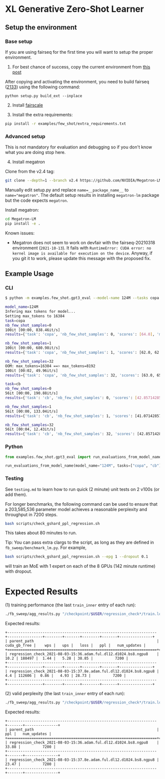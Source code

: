 # XL Generative Zero-Shot Learner

## Setup the environment

### Base setup
If you are using fairseq for the first time you will want to setup the proper environment. 

1. For best chance of success, copy the current environment from [this post](https://fb.workplace.com/groups/fairseq/permalink/262715387865587/)

After copying and activating the environment, you need to build fairseq ([2133](https://github.com/pytorch/fairseq/issues/2133#issuecomment-628923011)) using the following command:
```
python setup.py build_ext --inplace
```

2. Install [fairscale](https://github.com/facebookresearch/fairscale)

3. Install the extra requirements:
```bash
pip install -r examples/few_shot/extra_requirements.txt
```

### Advanced setup
This is not mandatory for evaluation and debugging so if you don't know what you are doing stop here. 

4. Install megatron

Clone from the v2.4 tag:
```bash 
git clone --depth=1 --branch v2.4 https://github.com/NVIDIA/Megatron-LM.git
```

Manually edit setup.py and replace `name=__package_name__` to `name="megatron"`. The default setup results in installing `megatron-lm` package but the code expects `megatron`.

Install megatron:
```bash
cd Megatron-LM
pip install -e .
```

Known issues: 
- Megatron does not seem to work on devfair with the fairseq-20210318 environment (`2021-10-13`). It fails with `RuntimeError: CUDA error: no kernel image is available for execution on the device`. Anyway, if you git it to work, please update this message with the proposed fix. 


## Example Usage
### CLI
```bash
$ python -m examples.few_shot.gpt3_eval --model-name 124M --tasks copa cb --nb-few-shot-samples-values 0 1 32 --num-trials 5 --train-sep "\n"

model_name=124M
Infering max tokens for model...
Setting max_tokens to 16384
task=copa
nb_few_shot_samples=0
100it [00:00, 838.46it/s]
results={'task': 'copa', 'nb_few_shot_samples': 0, 'scores': [64.0], 'mean': 64.0, 'std': 0.0, 'mean_confidence_interval': nan}

nb_few_shot_samples=1
100it [00:00, 680.98it/s]
results={'task': 'copa', 'nb_few_shot_samples': 1, 'scores': [62.0, 62.0, 65.0, 62.0, 60.0], 'mean': 62.2, 'std': 1.5999999999999999, 'mean_confidence_interval': 2.2211560841582387}

nb_few_shot_samples=32
OOM: max_tokens=16384 ==> max_tokens=8192
100it [00:02, 49.96it/s]
results={'task': 'copa', 'nb_few_shot_samples': 32, 'scores': [63.0, 65.0, 63.0, 64.0, 60.0], 'mean': 63.0, 'std': 1.6733200530681511, 'mean_confidence_interval': 2.3229406353851942}

task=cb
nb_few_shot_samples=0
56it [00:00, 190.88it/s]
results={'task': 'cb', 'nb_few_shot_samples': 0, 'scores': [42.857142857142854], 'mean': 42.857142857142854, 'std': 0.0, 'mean_confidence_interval': nan}

nb_few_shot_samples=1
56it [00:00, 133.04it/s]
results={'task': 'cb', 'nb_few_shot_samples': 1, 'scores': [41.07142857142857, 17.857142857142858, 41.07142857142857, 41.07142857142857, 12.5], 'mean': 30.71428571428571, 'std': 12.797480619406368, 'mean_confidence_interval': 17.76575121230725}

nb_few_shot_samples=32
56it [00:04, 12.43it/s]
results={'task': 'cb', 'nb_few_shot_samples': 32, 'scores': [42.857142857142854, 41.07142857142857, 41.07142857142857, 42.857142857142854, 41.07142857142857], 'mean': 41.78571428571428, 'std': 0.874817765279706, 'mean_confidence_interval': 1.2144417511754582}
```

### Python
```python
from examples.few_shot.gpt3_eval import run_evaluations_from_model_name

run_evaluations_from_model_name(model_name="124M", tasks=["copa", "cb"], nb_few_shot_samples_values=[0, 1, 32], num_trials=5, train_sep="\n")
```



### Testing

See `testing.md` to learn how to run quick (2 minute) unit tests on 2 v100s (or add them).

For longer benchmarks, the following command can be used to ensure that a 203,585,536 parameter model
achieves a reasonable perplexity and throughput in 7200 steps.

```bash
bash scripts/check_gshard_ppl_regression.sh
```
This takes about 80 minutes to run.

Tip: You can pass extra clargs to the script, as long as they are defined in `fb_sweep/benchmark_lm.py`. For example,
```bash
bash scripts/check_gshard_ppl_regression.sh --epg 1 --dropout 0.1
```
will train an MoE with 1 expert on each of the 8 GPUs (142 minute runtime) with dropout.


# Expected Results

(1) training performance (the last `train_inner` entry of each run):
```bash
./fb_sweep/agg_results.py "/checkpoint/$USER/regression_check*/train.log" --keep-cols cuda_gb_free,wps,ups,loss,ppl,num_updates --log-pattern "| train_inner |"
```

Expected results:
```
+--------------------------------------------------------------------+----------------+--------+-------+--------+-------+---------------+
| parent_path                                                        |   cuda_gb_free |    wps |   ups |   loss |   ppl |   num_updates |
+====================================================================+================+========+=======+========+=======+===============+
| regression_check_2021-08-03-15:36.adam.ful.dl12.d1024.bs8.ngpu8    |           10.2 | 188497 |  1.44 |   5.28 | 38.85 |          7200 |
+--------------------------------------------------------------------+----------------+--------+-------+--------+-------+---------------+
| regression_check_2021-08-03-15:37.8e.adam.ful.dl12.d1024.bs8.ngpu8 |            4.4 | 112606 |  0.86 |   4.93 | 28.73 |          7200 |
+--------------------------------------------------------------------+----------------+--------+-------+--------+-------+---------------+
```

(2) valid perplexity  (the last `train_inner` entry of each run):

```bash
./fb_sweep/agg_results.py "/checkpoint/$USER/regression_check*/train.log" --keep-cols ppl,num_updates --log-pattern valid
```

Expected results:

```
+--------------------------------------------------------------------+-------+---------------+
| parent_path                                                        |   ppl |   num_updates |
+====================================================================+=======+===============+
| regression_check_2021-08-03-15:36.adam.ful.dl12.d1024.bs8.ngpu8    | 33.88 |          7200 |
+--------------------------------------------------------------------+-------+---------------+
| regression_check_2021-08-03-15:37.8e.adam.ful.dl12.d1024.bs8.ngpu8 | 23.47 |          7200 |
+--------------------------------------------------------------------+-------+---------------+
```
